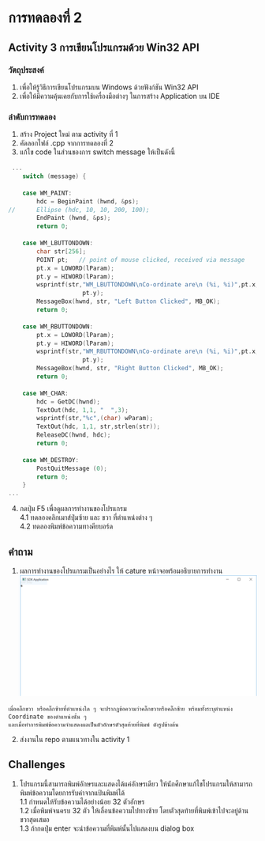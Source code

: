 # การทดลองที่ 2 

## Activity 3 การเขียนโปรแกรมด้วย Win32 API

### วัตถุประสงค์

1. เพื่อให้รู้วิธีการเขียนโปรแกรมบน Windows ด้วยฟังก์ชัน Win32 API
2. เพื่อให้มีความคุ้นเคยกับการใช้เครื่องมือต่างๆ ในการสร้าง Application บน IDE

### ลำดับการทดลอง

1. สร้าง Project ใหม่ ตาม activity ที่ 1
2. คัดลอกไฟล์ .cpp จากการทดลองที่ 2
3. แก้ไข code ในส่วนของการ switch message ให้เป็นดังนี้

``` C++
 ...
 	switch (message) {

 	case WM_PAINT:
 		hdc = BeginPaint (hwnd, &ps);
// 		Ellipse (hdc, 10, 10, 200, 100);
 		EndPaint (hwnd, &ps);
 		return 0;

	case WM_LBUTTONDOWN:
		char str[256];
		POINT pt;   // point of mouse clicked, received via message
		pt.x = LOWORD(lParam);
		pt.y = HIWORD(lParam);
		wsprintf(str,"WM_LBUTTONDOWN\nCo-ordinate are\n (%i, %i)",pt.x,
 			         pt.y);
		MessageBox(hwnd, str, "Left Button Clicked", MB_OK);
		return 0;

	case WM_RBUTTONDOWN:
		pt.x = LOWORD(lParam);
		pt.y = HIWORD(lParam);
		wsprintf(str,"WM_RBUTTONDOWN\nCo-ordinate are\n (%i, %i)",pt.x,
 			         pt.y);
		MessageBox(hwnd, str, "Right Button Clicked", MB_OK);
		return 0;

	case WM_CHAR:
		hdc = GetDC(hwnd);
		TextOut(hdc, 1,1, "  ",3);
		wsprintf(str,"%c",(char) wParam);
		TextOut(hdc, 1,1, str,strlen(str));
		ReleaseDC(hwnd, hdc);
		return 0;

 	case WM_DESTROY:
 		PostQuitMessage (0);
 		return 0;
 	}
...
```

4. กดปุ่ม F5 เพื่อดูผลการทำงานของโปรแกรม  
4.1 ทดลองคลิกเมาส์ปุ่มซ้าย และ ขวา ที่ตำแหน่งต่าง ๆ  
4.2 ทดลองพิมพ์ข้อความทางคียบอร์ด   


## คำถาม

1. ผลการทำงานของโปรแกรมเป็นอย่างไร ให้ cature หน้าจอพร้อมอธิบายการทำงาน
![act3.PNG](act3.PNG)
```
เมื่อคลิ๊กขวา หรือคลิ๊กซ้ายที่ตำแหน่งใด ๆ จะปรากฎข้อความว่าคลิ๊กขวาหรือคลิ๊กซ้าย พร้อมทั้งระบุตำแหน่ง Coordinate ของตำแหน่งนั้น ๆ
และเมื่อทำการพิมพ์ข้อความจำแสดงผลเป็นตัวอักษรตัวสุดท้ายที่พิมพ์ ดังรูปข้างต้น
```
2. ส่งงานใน repo ตามแนวทางใน activity 1

## Challenges
1. โปรแกรมนี้สามารถพิมพ์อักษรและแสดงได้แค่อักษรเดียว ให้นักศึกษาแก้ไขโปรแกรมให้สามารถพิมพ์ข้อความโดยการรับค่าจากแป้นพิมพ์ได้  
1.1 กำหนดให้รับข้อความได้อย่างน้อย 32 ตัวอักษร  
1.2 เมื่อพิมพ์จนครบ 32 ตัว ให้เลื่อนข้อความไปทางซ้าย โดยตัวสุดท้ายที่พิมพ์เข้าไปจะอยู่ด้านขวาสุดเสมอ  
1.3 ถ้ากดปุ่ม enter จะนำข้อความที่พิมพ์นั้นไปแสดงบน dialog box  
